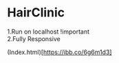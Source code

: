 # HairClinic
1.Run on localhost !important <br>
2.Fully Responsive

(Index.html)[https://ibb.co/6g6m1d3]
